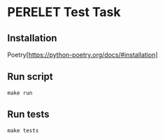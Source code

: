 # PERELET Test Task

## Installation
Poetry[https://python-poetry.org/docs/#installation]

## Run script
```make run```

## Run tests
```make tests```
